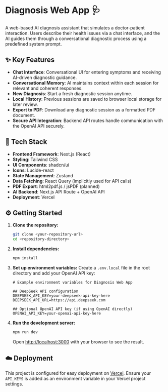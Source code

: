 # Diagnosis Web App 🩺

A web-based AI diagnosis assistant that simulates a doctor-patient interaction. Users describe their health issues via a chat interface, and the AI guides them through a conversational diagnostic process using a predefined system prompt.

## ✨ Key Features

*   **Chat Interface**: Conversational UI for entering symptoms and receiving AI-driven diagnostic guidance.
*   **Conversational Memory**: AI maintains context within each session for relevant and coherent responses.
*   **New Diagnosis**: Start a fresh diagnostic session anytime.
*   **Local History**: Previous sessions are saved to browser local storage for later review.
*   **Export to PDF**: Download any diagnostic session as a formatted PDF document.
*   **Secure API Integration**: Backend API routes handle communication with the OpenAI API securely.

## 🚀 Tech Stack

*   **Frontend Framework**: Next.js (React)
*   **Styling**: Tailwind CSS
*   **UI Components**: shadcn/ui
*   **Icons**: Lucide-react
*   **State Management**: Zustand
*   **Data Fetching**: React Query (implicitly used for API calls)
*   **PDF Export**: html2pdf.js / jsPDF (planned)
*   **AI Backend**: Next.js API Route + OpenAI API
*   **Deployment**: Vercel

## ⚙️ Getting Started

1.  **Clone the repository:**
    ```bash
    git clone <your-repository-url>
    cd <repository-directory>
    ```
2.  **Install dependencies:**
    ```bash
    npm install
    ```
3.  **Set up environment variables:**
    Create a `.env.local` file in the root directory and add your OpenAI API key:
    ```
    # Example environment variables for Diagnosis Web App

    ## DeepSeek API configuration
    DEEPSEEK_API_KEY=your-deepseek-api-key-here
    DEEPSEEK_API_URL=https://api.deepseek.com

    ## Optional OpenAI API key (if using OpenAI directly)
    OPENAI_API_KEY=your-openai-api-key-here

    ```
4.  **Run the development server:**
    ```bash
    npm run dev
    ```
    Open [http://localhost:3000](http://localhost:3000) with your browser to see the result.

## ☁️ Deployment

This project is configured for easy deployment on [Vercel](https://vercel.com/). Ensure your `API_KEYS` is added as an environment variable in your Vercel project settings.
